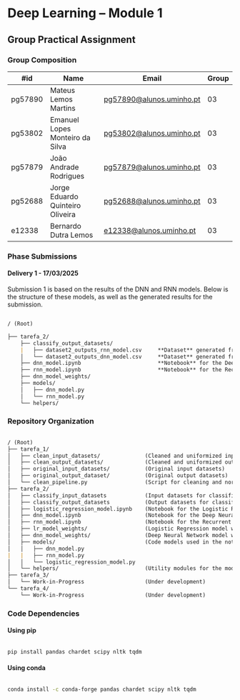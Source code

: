 # Deep Learning – Module 1

## Group Practical Assignment

### Group Composition

| #id     | Name                             | Email                    | Group |
| ------- | -------------------------------- | ------------------------ | ----- |
| pg57890 | Mateus Lemos Martins             | pg57890@alunos.uminho.pt | 03    |
| pg53802 | Emanuel Lopes Monteiro da Silva  | pg53802@alunos.uminho.pt | 03    |
| pg57879 | João Andrade Rodrigues           | pg57879@alunos.uminho.pt | 03    |
| pg52688 | Jorge Eduardo Quinteiro Oliveira | pg52688@alunos.uminho.pt | 03    |
| e12338  | Bernardo Dutra Lemos             | e12338@alunos.uminho.pt  | 03    |

### Phase Submissions

#### Delivery 1 - 17/03/2025

Submission 1 is based on the results of the DNN and RNN models.
Below is the structure of these models, as well as the generated results for the submission. 

```md

/ (Root)

├── tarefa_2/
    ├── classify_output_datasets/
    |   ├── dataset2_outputs_rnn_model.csv     **Dataset** generated from RNN model for Submission 1
    │   └── dataset2_outputs_dnn_model.csv     **Dataset** generated from DNN model for Submission 1
    ├── dnn_model.ipynb                        **Notebook** for the Deep Neural Network model for Submission 1
    ├── rnn_model.ipynb                        **Notebook** for the Recurrent Neural Network model for Submission 1
    ├── dnn_model_weights/                     
    ├── models/
    │   ├── dnn_model.py
    │   └── rnn_model.py
    └── helpers/

```

### Repository Organization

```md

/ (Root)
├── tarefa_1/
│   ├── clean_input_datasets/              (Cleaned and uniformized input datasets)
│   ├── clean_output_datasets/             (Cleaned and uniformized output datasets)
│   ├── original_input_datasets/           (Original input datasets)
│   ├── original_output_dataset/           (Original output datasets)
│   └── clean_pipeline.py                  (Script for cleaning and normalizing datasets)
├── tarefa_2/
│   ├── classify_input_datasets            (Input datasets for classification)
│   ├── classify_output_datasets           (Output datasets for classified results) [Result Datasets]
│   ├── logistic_regression_model.ipynb    (Notebook for the Logistic Regression model)
│   ├── dnn_model.ipynb                    (Notebook for the Deep Neural Network model)
│   ├── rnn_model.ipynb                    (Notebook for the Recurrent Neural Network model)
│   ├── lr_model_weights/                  (Logistic Regression model weights)
│   ├── dnn_model_weights/                 (Deep Neural Network model weights)
│   ├── models/                            (Code models used in the notebooks)
│   │   ├── dnn_model.py
|   |   ├── rnn_model.py
│   │   └── logistic_regression_model.py
│   └── helpers/                           (Utility modules for the models)
├── tarefa_3/
│   └── Work-in-Progress                   (Under development)
└── tarefa_4/
    └── Work-in-Progress                   (Under development)

```

### Code Dependencies

#### Using pip

```bash

pip install pandas chardet scipy nltk tqdm

```

#### Using conda

```bash

conda install -c conda-forge pandas chardet scipy nltk tqdm

```

